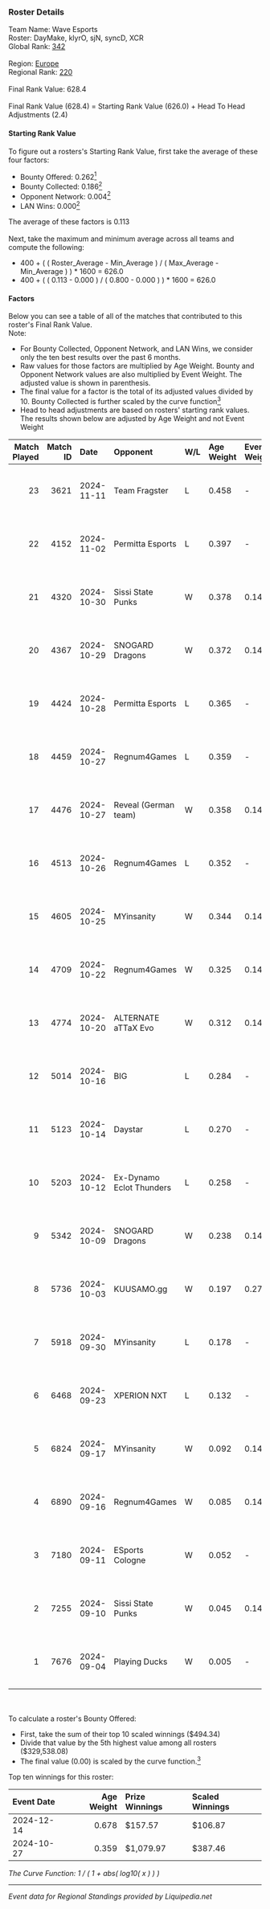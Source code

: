 ### Roster Details<br />
Team Name: Wave Esports<br />
Roster: DayMake, klyrO, sjN, syncD, XCR<br />
Global Rank: [342](../standings_global.md)<br />
<br />
Region: [Europe]( ../standings_europe.md)<br />
Regional Rank: [220]( ../standings_europe.md)<br />
<br />
Final Rank Value:  628.4<br />
<br />
Final Rank Value (628.4) = Starting Rank Value (626.0) + Head To Head Adjustments (2.4)<br />

#### Starting Rank Value<br />
To figure out a rosters's Starting Rank Value, first take the average of these four factors:<br />
- Bounty Offered: 0.262[<sup>1</sup>](#table2)
- Bounty Collected: 0.186[<sup>2</sup>](#table1)
- Opponent Network: 0.004[<sup>2</sup>](#table1)
- LAN Wins: 0.000[<sup>2</sup>](#table1)

The average of these factors is 0.113<br />
<br />
Next, take the maximum and minimum average across all teams and compute the following:<br />
- 400 + ( ( Roster_Average - Min_Average ) / ( Max_Average - Min_Average ) ) * 1600 = 626.0
- 400 + ( ( 0.113 - 0.000 ) / ( 0.800 - 0.000 ) ) * 1600 = 626.0


#### Factors<br />
Below you can see a table of all of the matches that contributed to this roster's Final Rank Value.<br />
Note:<br />

- For Bounty Collected, Opponent Network, and LAN Wins, we consider only the ten best results over the past 6 months.
- Raw values for those factors are multiplied by Age Weight. Bounty and Opponent Network values are also multiplied by Event Weight. The adjusted value is shown in parenthesis.
- The final value for a factor is the total of its adjusted values divided by 10. Bounty Collected is further scaled by the curve function[<sup>3</sup>](#curveFunction)
- Head to head adjustments are based on rosters' starting rank values. The results shown below are adjusted by Age Weight and not Event Weight
<span id="table1"></span><br />


| Match Played | Match ID | Date       | Opponent                 | W/L | Age Weight | Event Weight | Bounty Collected | Opponent Network | LAN Wins  | H2H Adj. | Roster                          |
| -: | -: | :- | :- | :- | :- | :- | :- | :- | :- | -: | :- |
|           23 |     3621 | 2024-11-11 | Team Fragster            | L   | 0.458      | -            | -                | -                | -         |    -7.77 | DayMake, klyrO, sjN, syncD, XCR |
|           22 |     4152 | 2024-11-02 | Permitta Esports         | L   | 0.397      | -            | -                | -                | -         |    -3.69 | Alxc, GHOST, sjN, syncD, XCR    |
|           21 |     4320 | 2024-10-30 | Sissi State Punks        | W   | 0.378      | 0.143        | 0.000 (0.000)    | 0.066 (0.004)    | 0 (0.000) |     5.27 | Alxc, klyrO, sjN, syncD, XCR    |
|           20 |     4367 | 2024-10-29 | SNOGARD Dragons          | W   | 0.372      | 0.143        | 0.000 (0.000)    | 0.037 (0.002)    | 0 (0.000) |     5.26 | Alxc, GHOST, sjN, syncD, XCR    |
|           19 |     4424 | 2024-10-28 | Permitta Esports         | L   | 0.365      | -            | -                | -                | -         |    -3.29 | Alxc, GHOST, sjN, syncD, XCR    |
|           18 |     4459 | 2024-10-27 | Regnum4Games             | L   | 0.359      | -            | -                | -                | -         |    -5.66 | Alxc, GHOST, sjN, syncD, XCR    |
|           17 |     4476 | 2024-10-27 | Reveal (German team)     | W   | 0.358      | 0.143        | 0.001 (0.000)    | 0.187 (0.010)    | 0 (0.000) |     5.84 | Alxc, GHOST, sjN, syncD, XCR    |
|           16 |     4513 | 2024-10-26 | Regnum4Games             | L   | 0.352      | -            | -                | -                | -         |    -5.63 | Alxc, GHOST, sjN, syncD, XCR    |
|           15 |     4605 | 2024-10-25 | MYinsanity               | W   | 0.344      | 0.143        | 0.002 (0.000)    | 0.083 (0.004)    | 0 (0.000) |     5.71 | Alxc, GHOST, sjN, syncD, XCR    |
|           14 |     4709 | 2024-10-22 | Regnum4Games             | W   | 0.325      | 0.143        | 0.002 (0.000)    | 0.112 (0.005)    | 0 (0.000) |     5.12 | Alxc, GHOST, sjN, syncD, XCR    |
|           13 |     4774 | 2024-10-20 | ALTERNATE aTTaX Evo      | W   | 0.312      | 0.143        | 0.001 (0.000)    | 0.178 (0.008)    | 0 (0.000) |     4.83 | Alxc, GHOST, sjN, syncD, XCR    |
|           12 |     5014 | 2024-10-16 | BIG                      | L   | 0.284      | -            | -                | -                | -         |    -0.07 | Alxc, GHOST, sjN, syncD, XCR    |
|           11 |     5123 | 2024-10-14 | Daystar                  | L   | 0.270      | -            | -                | -                | -         |    -4.01 | alxc, GHOST, sjN, syncD, XCR    |
|           10 |     5203 | 2024-10-12 | Ex-Dynamo Eclot Thunders | L   | 0.258      | -            | -                | -                | -         |    -4.48 | alxc, GHOST, sjN, syncD, XCR    |
|            9 |     5342 | 2024-10-09 | SNOGARD Dragons          | W   | 0.238      | 0.143        | 0.000 (0.000)    | 0.037 (0.001)    | 0 (0.000) |     3.41 | Alxc, GHOST, sjN, syncD, XCR    |
|            8 |     5736 | 2024-10-03 | KUUSAMO.gg               | W   | 0.197      | 0.278        | -                | 0.162 (0.009)    | 0 (0.000) |     2.12 | alxc, GHOST, sjN, syncD, XCR    |
|            7 |     5918 | 2024-09-30 | MYinsanity               | L   | 0.178      | -            | -                | -                | -         |    -2.64 | Alxc, GHOST, sjN, syncD, XCR    |
|            6 |     6468 | 2024-09-23 | XPERION NXT              | L   | 0.132      | -            | -                | -                | -         |    -1.99 | Alxc, GHOST, sjN, syncD, XCR    |
|            5 |     6824 | 2024-09-17 | MYinsanity               | W   | 0.092      | 0.143        | 0.002 (0.000)    | 0.083 (0.001)    | 0 (0.000) |     1.55 | Alxc, GHOST, sjN, syncD, XCR    |
|            4 |     6890 | 2024-09-16 | Regnum4Games             | W   | 0.085      | 0.143        | 0.002 (0.000)    | 0.112 (0.001)    | 0 (0.000) |     1.34 | Alxc, GHOST, sjN, syncD, XCR    |
|            3 |     7180 | 2024-09-11 | ESports Cologne          | W   | 0.052      | -            | -                | -                | -         |     0.48 | Alxc, GHOST, sjN, syncD, XCR    |
|            2 |     7255 | 2024-09-10 | Sissi State Punks        | W   | 0.045      | 0.143        | 0.000 (0.000)    | -                | -         |     0.65 | Alxc, GHOST, sjN, syncD, XCR    |
|            1 |     7676 | 2024-09-04 | Playing Ducks            | W   | 0.005      | -            | -                | -                | -         |     0.03 | Alxc, GHOST, sjN, syncD, XCR    |

<br />
<span id="table2"></span><br />
To calculate a roster's Bounty Offered:<br />

- First, take the sum of their top 10 scaled winnings ($494.34)
- Divide that value by the 5th highest value among all rosters ($329,538.08)
- The final value (0.00) is scaled by the curve function.[<sup>3</sup>](#curveFunction)

Top ten winnings for this roster:<br />

| Event Date | Age Weight | Prize Winnings | Scaled Winnings |
| :- | -: | :- | :- |
| 2024-12-14 |      0.678 | $157.57        | $106.87         |
| 2024-10-27 |      0.359 | $1,079.97      | $387.46         |


<span id="curveFunction"></span>_The Curve Function: 1 / ( 1 + abs( log10( x ) ) )_<br />

---
_Event data for Regional Standings provided by Liquipedia.net_<br />
